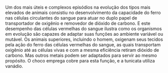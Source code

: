 ﻿Um dos mais úteis e complexos episódios na evolução dos tipos mais elevados de animais consistiu no desenvolvimento da capacidade do ferro nas células circulantes do sangue para atuar no duplo papel de transportador de oxigênio e removedor de dióxido de carbono. E este desempenho das células vermelhas do sangue ilustra como os organismos em evolução são capazes de adaptar suas funções ao ambiente variável ou mutável. Os animais superiores, incluindo o homem, oxigenam seus tecidos pela ação do ferro das células vermelhas do sangue, as quais transportam oxigênio até as células vivas e com a mesma eficiência retiram  dióxido de carbono. Mas outros metais podem ser adaptados para servir ao mesmo propósito. O choco emprega cobre para esta função, e a tunicata utiliza vanádio.